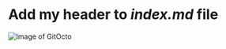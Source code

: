 # Add my header to _index.md_ file

![Image of GitOcto](https://gemgongurumi.wordpress.com/wp-content/uploads/2012/04/octocatgurumi.png)
